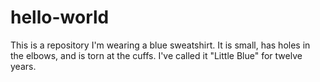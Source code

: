 # hello-world
This is a repository
I'm wearing a blue sweatshirt.
It is small, has holes in the elbows, and is torn at the cuffs.
I've called it "Little Blue" for twelve years.
